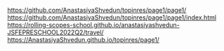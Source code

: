 https://github.com/AnastasiyaShvedun/topinres/page1/page1/
https://github.com/AnastasiyaShvedun/topinres/page1/page1/index.html
https://rolling-scopes-school.github.io/anastasiyashvedun-JSFEPRESCHOOL2022Q2/travel/ 
https://AnastasiyaShvedun.github.io/topinres/page1/ 
